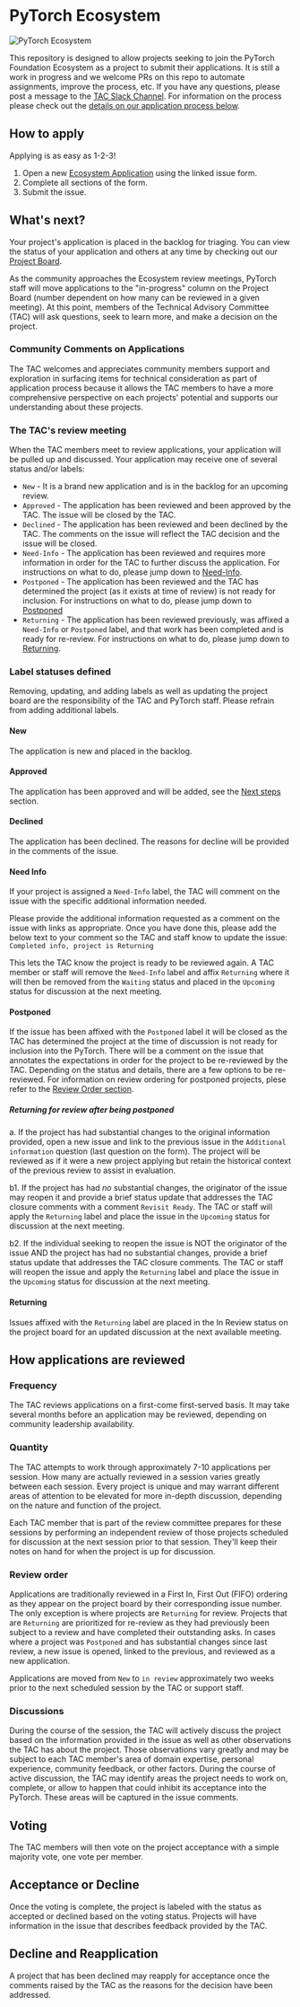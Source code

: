 # PyTorch Ecosystem

![PyTorch Ecosystem](https://raw.githubusercontent.com/pytorch/pytorch/0d4cedaa47c7ee22042eb24e87eb3cfe95502404/docs/source/_static/img/pytorch-logo-dark.svg)

This repository is designed to allow projects seeking to join the PyTorch Foundation Ecosystem as a project to submit their applications. It is still a work in progress and we welcome PRs on this repo to automate assignments, improve the process, etc.  If you have any questions, please post a message to the [TAC Slack Channel](https://pytorch.slack.com/archives/C0808K2MN95).
For information on the  process please check out the [details on our application process below](#how-applications-are-reviewed).

## How to apply

Applying is as easy as 1-2-3!

1. Open a new [Ecosystem Application](https://github.com/pytorch-fdn/ecosystem/issues/new?assignees=&labels=New&projects=&template=application.yml&title=%3CProject+Name%3E?assignees=&labels=New&projects=&template=application.yml&title=%3CProject+Name%3E) using the linked issue form.
1. Complete all sections of the form.
1. Submit the issue.

## What's next?

Your project's application is placed in the backlog for triaging. You can view the status of your application and others at any time by checking out our [Project Board](https://github.com/orgs/pytorch-fdn/projects/6/views/1).

As the community approaches the Ecosystem review meetings, PyTorch staff will move applications to the "in-progress" column on the Project Board (number dependent on how many can be reviewed in a given meeting). At this point, members of the Technical Advisory Committee (TAC) will ask questions, seek to learn more, and make a decision on the project.  

### Community Comments on Applications

The TAC welcomes and appreciates community members support and exploration in surfacing items for technical consideration as part of application process because it allows the TAC members to have a more comprehensive perspective on each projects' potential and supports our understanding about these projects. 

### The TAC's review meeting

When the TAC members meet to review applications, your application will be pulled up and discussed. Your application may receive one of several status and/or labels:

* `New` - It is a brand new application and is in the backlog for an upcoming review.
* `Approved` - The application has been reviewed and been approved by the TAC. The issue will be closed by the TAC.
* `Declined` - The application has been reviewed and been declined by the TAC. The comments on the issue will reflect the TAC decision and the issue will be closed.
* `Need-Info` - The application has been reviewed and requires more information in order for the TAC to further discuss the application.  For instructions on what to do, please jump down to [Need-Info](#need-info).
* `Postponed` - The application has been reviewed and the TAC has determined the project (as it exists at time of review) is not ready for inclusion. For instructions on what to do, please jump down to [Postponed](#postponed)
* `Returning` - The application has been reviewed previously, was affixed a `Need-Info` or `Postponed` label, and that work has been completed and is ready for re-review.  For instructions on what to do, please jump down to [Returning](#returning).

### Label statuses defined

Removing, updating, and adding labels as well as updating the project board are the responsibility of the TAC and PyTorch staff.  Please refrain from adding additional labels.

#### New

The application is new and placed in the backlog.

#### Approved

The application has been approved and will be added, see the [Next steps](#nextsteps) section.

#### Declined

The application has been declined.  The reasons for decline will be provided in the comments of the issue.  

#### Need Info

If your project is assigned a `Need-Info` label, the TAC will comment on the issue with the specific additional information needed. 

Please provide the additional information requested as a comment on the issue with links as appropriate. Once you have done this, please add the below text to your comment so the TAC and staff know to update the issue:
`Completed info, project is Returning`

This lets the TAC know the project is ready to be reviewed again. A TAC member or staff will remove the `Need-Info` label and affix `Returning` where it will then be removed from the `Waiting` status and placed in the `Upcoming` status for discussion at the next meeting.

#### Postponed

If the issue has been affixed with the `Postponed` label it will be closed as the TAC has determined the project at the time of discussion is not ready for inclusion into the PyTorch. There will be a comment on the issue that annotates the expectations in order for the project to be re-reviewed by the TAC. Depending on the status and details, there are a few options to be re-reviewed. For information on review ordering for postponed projects, plese refer to the [Review Order section](#review-order).

##### Returning for review after being postponed

a. If the project has had substantial changes to the original information provided, open a new issue and link to the previous issue in the `Additional information` question (last question on the form). The project will be reviewed as if it were a new project applying but retain the historical context of the previous review to assist in evaluation.

b1. If the project has had *no* substantial changes, the originator of the issue may reopen it and provide a brief status update that addresses the TAC closure comments with a comment `Revisit Ready`. The TAC or staff will apply the `Returning` label and place the issue in the `Upcoming` status for discussion at the next meeting.

b2. If the individual seeking to reopen the issue is NOT the originator of the issue AND the project has had no substantial changes, provide a brief status update that addresses the TAC closure comments. The TAC or staff will reopen the issue and apply the `Returning` label and place the issue in the `Upcoming` status for discussion at the next meeting.

#### Returning

Issues affixed with the `Returning` label are placed in the In Review status on the project board for an updated discussion at the next available meeting.

## How applications are reviewed

### Frequency

The TAC reviews applications on a first-come first-served basis. It may take several months before an application may be reviewed, depending on community leadership availability.  

### Quantity

The TAC attempts to work through approximately 7-10 applications per session. How many are actually reviewed in a session varies greatly between each session. Every project is unique and may warrant different areas of attention to be elevated for more in-depth discussion, depending on the nature and function of the project.

Each TAC member that is part of the review committee prepares for these sessions by performing an independent review of those projects scheduled for discussion at the next session prior to that session. They'll keep their notes on hand for when the project is up for discussion.

### Review order

Applications are traditionally reviewed in a First In, First Out (FIFO) ordering as they appear on the project board by their corresponding issue number. The only exception is where projects are `Returning` for review. Projects that are `Returning` are prioritized for re-review as they had previously been subject to a review and have completed their outstanding asks. In cases where a project was `Postponed` and has substantial changes since last review, a new issue is opened, linked to the previous, and reviewed as a new application. 

Applications are moved from `New` to `in review` approximately two weeks prior to the next scheduled session by the TAC or support staff.

### Discussions

During the course of the session, the TAC will actively discuss the project based on the information provided in the issue as well as other observations the TAC has about the project. Those observations vary greatly and may be subject to each TAC member's area of domain expertise, personal experience, community feedback, or other factors. During the course of active discussion, the TAC may identify areas the project needs to work on, complete, or allow to happen that could inhibit its acceptance into the PyTorch. These areas will be captured in the issue comments.

## Voting

The TAC members will then vote on the project acceptance with a simple majority vote, one vote per member.  

## Acceptance or Decline 

Once the voting is complete, the project is labeled with the status as accepted or declined based on the voting status.  Projects will have information in the issue that describes feedback provided by the TAC.  

## Decline and Reapplication

A project that has been declined may reapply for acceptance once the comments raised by the TAC as the reasons for the decision have been addressed. 



